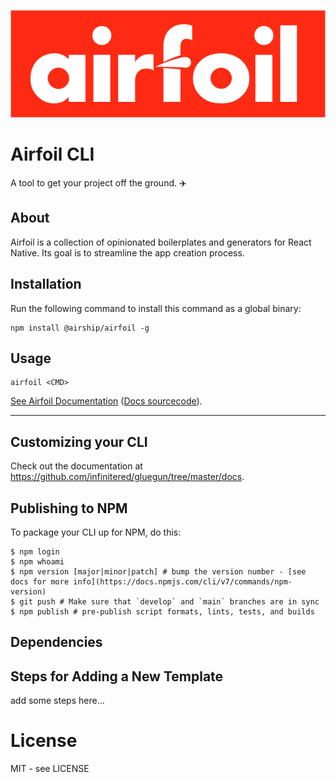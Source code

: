 ![Airfoil](/assets/airfoilLogo@2x.png)

# Airfoil CLI

A tool to get your project off the ground. :airplane:

## About

Airfoil is a collection of opinionated boilerplates and generators for
React Native. Its goal is to streamline the app creation process.

## Installation

Run the following command to install this command as a global binary:

```
npm install @airship/airfoil -g
```

## Usage

```
airfoil <CMD>
```

[See Airfoil Documentation](https://airfoil-docs.herokuapp.com/) ([Docs sourcecode](https://github.com/teamairship/airfoil-docs)).

---

## Customizing your CLI

Check out the documentation at https://github.com/infinitered/gluegun/tree/master/docs.

## Publishing to NPM

To package your CLI up for NPM, do this:

```shell
$ npm login
$ npm whoami
$ npm version [major|minor|patch] # bump the version number - [see docs for more info](https://docs.npmjs.com/cli/v7/commands/npm-version)
$ git push # Make sure that `develop` and `main` branches are in sync
$ npm publish # pre-publish script formats, lints, tests, and builds
```

## Dependencies

<!-- TODO: add steps for ensuring that airfoil works on user's machine (node, cocoapods, RN setup docs, etc.) -->

## Steps for Adding a New Template

add some steps here...

# License

MIT - see LICENSE
